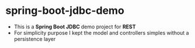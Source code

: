 # spring-boot-jdbc-demo
- This is a <b> Spring Boot JDBC </b> demo project for <b> REST </b>
- For simplicity purpose I kept the model and controllers simples without a persistence layer    